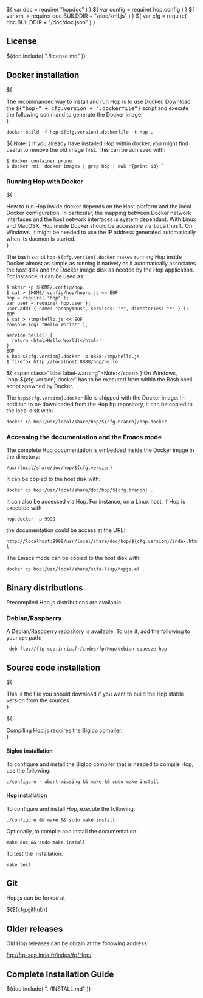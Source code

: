 ${ var doc = require( "hopdoc" ) }
${ var config = require( hop.config ) }
${ var xml = require( doc.BUILDDIR + "/doc/xml.js" ) }
${ var cfg = require( doc.BUILDDIR + "/doc/doc.json" ) }

## License ##

${doc.include( "./license.md" )}

## Docker installation ##

${<div class="row">
  <div class="col-xs-8">
The recommanded way to install and run Hop is to use
<a href="https://docs.docker.com/install/">Docker</a>. Download the
<tt>${"hop-" + cfg.version + ".dockerfile"}</tt> script and execute the
following command to generate the Docker image:
  </div>
  <div class="col-xs-4">
    <xml.downloadButton
       class="primary"
       title="Stable"
       icon="glyphicon-download"
       href=${cfg.urlbase + "/hop-" + cfg.version + ".dockerfile"}/>
  </div>
</div>}


`docker build -f hop-${cfg.version}.dockerfile -t hop .`

${ <span class="label label-warning">Note:</span> } If you already have
installed Hop within docker, you might find useful to remove the old
image first. This can be achieved with:

```shell
$ docker container prune
$ docker rmi `docker images | grep hop | awk '{print $3}'`
```


### Running Hop with Docker ###

${<div class="row">
  <div class="col-xs-8">
How to run Hop inside docker depends on the Host platform and the local
Docker configuration. In particular, the mapping between Docker network
interfaces and the host network interfaces is system dependant. With
Linux and MacOSX, Hop inside Docker should be accessible via
<tt>localhost</tt>. On Windows, it might be needed to use the IP address generated
automatically when its daemon is started.
  </div>
  <div class="col-xs-4">
    <xml.downloadButton
       class="primary"
       title="Stable"
       icon="glyphicon-download"
       href=${cfg.urlbase + "/hop-" + cfg.version + ".docker"}/>
  </div>
</div>}

The bash script `hop-${cfg.version}.docker` makes running Hop inside
Docker almost as simple as running it natively as it automatically
associates the host disk and the Docker image disk as needed by the
Hop application. For instance, it can be used as:

    $ mkdir -p $HOME/.config/hop
    $ cat > $HOME/.config/hop/hoprc.js << EOF
    hop = require( "hop" );
    var user = require( hop.user );
    user.add( { name: "anonymous", services: "*", directories: "*" } );
    EOF
    $ cat > /tmp/hello.js << EOF
    console.log( "Hello World!" );
    
    service hello() {
      return <html>Hello World!</html>'
    }
    EOF
    $ hop-${cfg.version}.docker -p 8888 /tmp/hello.js
    $ firefox http://localhost:8888/hop/hello

${ <span class="label label-warning">Note:</span> } On Windows,
`hop-${cfg.version}.docker` has to be executed from within the Bash
shell script spawned by Docker.

The `hop${cfg.version}.docker` file is shipped with the Docker image.
In addition to be downloaded from the Hop ftp repository, it can be
copied to the local disk with:

`docker cp hop:/usr/local/share/hop/${cfg.branch}/hop.docker .`


### Accessing the documentation and the Emacs mode ###

The complete Hop documentation is embedded inside the Docker image in the
directory:

`/usr/local/share/doc/hop/${cfg.version}`

It can be copied to the host disk with:

`docker cp hop:/usr/local/share/doc/hop/${cfg.branch} .`

It can also be accessed via Hop. For instance, on a Linux host, if Hop
is executed with

`hop.docker -p 9999`

the documentation could be access at the URL:

`http://localhost:9999/usr/local/share/doc/hop/${cfg.version}/index.html`

The Emacs mode can be copied to the host disk with:

`docker cp hop:/usr/local/share/site-lisp/hopjs.el .`


## Binary distributions ##

Precompiled Hop.js distributions are available.

### Debian/Raspberry ###

A Debian/Raspberry repository is available. To use it, add the following
to your `apt` path:

     deb ftp://ftp-sop.inria.fr/indes/fp/Hop/debian squeeze hop


## Source code installation ##

${<div class="row">
  <div class="col-xs-8">
This is the file you should download if you want to build the Hop stable
version from the sources.
  </div>
  <div class="col-xs-4">
    <xml.downloadButton
       class="warning"
       title="Stable"
       icon="glyphicon-download"
       href=${cfg.urlbase + "/hop-" + cfg.version + ".tar.gz"}/>
  </div>
</div>}

${<div class="row">
  <div class="col-xs-8">
Compiling Hop.js requires the Bigloo compiler.
  </div>
  <div class="col-xs-4">
    <xml.downloadButton
       class="danger"
       title="Stable"
       icon="glyphicon-download"
       href=${cfg.bglurlbase + "/bigloo" + cfg.bglversion + ".tar.gz"}/>
  </div>
</div>}

#### Bigloo installation ####

To configure and install the Bigloo compiler that is needed to compile
Hop, use the following:

```shell
./configure --abort-missing && make && sudo make install
```

#### Hop installation ####

To configure and install Hop, execute the following:

```shell
./configure && make && sudo make install
```

Optionally, to compile and install the documentation:

```shell
make doc && sudo make install
```

To test the installation:

```shell
make test
```

## Git ##

Hop.js can be forked at

${<a href=${cfg.github}>${cfg.github}</a>}


## Older releases ##

Old Hop releases can be obtain at the following address:

<ftp://ftp-sop.inria.fr/indes/fp/Hop/>


## Complete Installation Guide ##


${doc.include( "../INSTALL.md" )}
